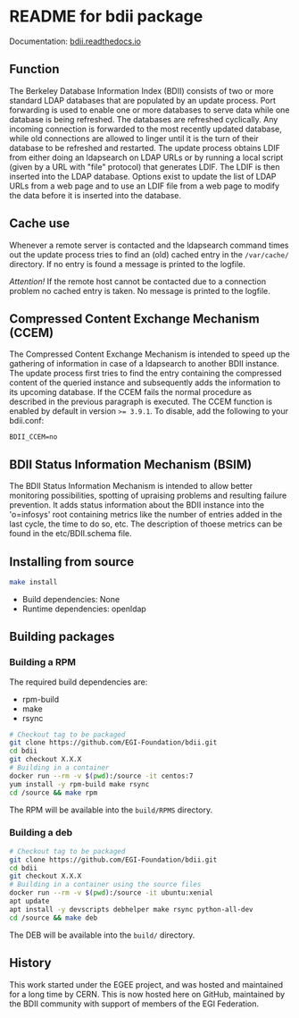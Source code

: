 # README for bdii package

Documentation: [bdii.readthedocs.io](http://bdii.readthedocs.io)

## Function

The Berkeley Database Information Index (BDII) consists of two or more
standard LDAP databases that are populated by an update process.
Port forwarding is used to enable one or more databases to serve data
while one database is being refreshed. The databases are refreshed
cyclically. Any incoming connection is forwarded to the most recently
updated database, while old connections are allowed to linger until
it is the turn of their database to be refreshed and restarted.
The update process obtains LDIF from either doing an ldapsearch on LDAP
URLs or by running a local script (given by a URL with "file" protocol)
that generates LDIF. The LDIF is then inserted into the LDAP database.
Options exist to update the list of LDAP URLs from a web page and
to use an LDIF file from a web page to modify the data before it is
inserted into the database.

## Cache use

Whenever a remote server is contacted and the ldapsearch command times out
the update process tries to find an (old) cached entry in the `/var/cache/`
directory. If no entry is found a message is printed to the logfile.

*Attention!*
If the remote host cannot be contacted due to a connection problem
no cached entry is taken. No message is printed to the logfile.

## Compressed Content Exchange Mechanism (CCEM)

The Compressed Content Exchange Mechanism is intended to speed up the
gathering of information in case of a ldapsearch to another BDII instance.
The update process first tries to find the entry containing the compressed
content of the queried instance and subsequently adds the information to
its upcoming database. If the CCEM fails the normal procedure as described
in the previous paragraph is executed.
The CCEM function is enabled by default in version `>= 3.9.1`. To disable,
add the following to your bdii.conf:

```
BDII_CCEM=no
```

## BDII Status Information Mechanism (BSIM)

The BDII Status Information Mechanism is intended to allow better monitoring
possibilities, spotting of upraising problems and resulting failure prevention.
It adds status information about the BDII instance into the 'o=infosys' root
containing metrics like the number of entries added in the last cycle,
the time to do so, etc.
The description of thoese metrics can be found in the etc/BDII.schema file.

## Installing from source

```sh
make install
```

* Build dependencies: None
* Runtime dependencies: openldap

## Building packages

### Building a RPM

The required build dependencies are:

* rpm-build
* make
* rsync

```sh
# Checkout tag to be packaged
git clone https://github.com/EGI-Foundation/bdii.git
cd bdii
git checkout X.X.X
# Building in a container
docker run --rm -v $(pwd):/source -it centos:7
yum install -y rpm-build make rsync
cd /source && make rpm
```

The RPM will be available into the `build/RPMS` directory.

### Building a deb

```sh
# Checkout tag to be packaged
git clone https://github.com/EGI-Foundation/bdii.git
cd bdii
git checkout X.X.X
# Building in a container using the source files
docker run --rm -v $(pwd):/source -it ubuntu:xenial
apt update
apt install -y devscripts debhelper make rsync python-all-dev
cd /source && make deb
```

The DEB will be available into the `build/` directory.

## History

This work started under the EGEE project, and was hosted and maintained for a
long time by CERN.
This is now hosted here on GitHub, maintained by the BDII community with
support of members of the EGI Federation.
